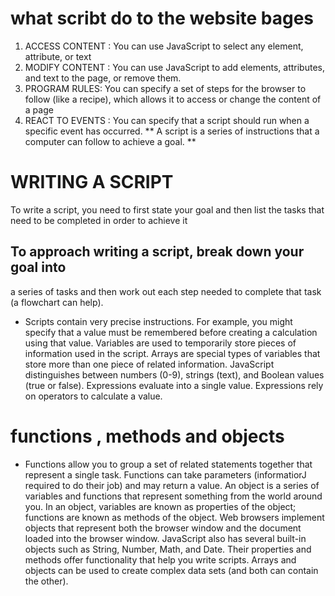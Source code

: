 # what scribt do to the website bages
1. ACCESS CONTENT : You can use JavaScript to select any
element, attribute, or text 
1. MODIFY CONTENT : You can use JavaScript to add
elements, attributes, and text to the
page, or remove them. 
1. PROGRAM RULES: You can specify a set of steps for
the browser to follow (like a recipe),
which allows it to access or change the
content of a page
1. REACT TO EVENTS : You can specify that a script should run
when a specific event has occurred. 
** A script is a series of instructions that a
computer can follow to achieve a goal. **
# WRITING A SCRIPT
To write a script, you need to first
state your goal and then list the
tasks that need to be completed in
order to achieve it
## To approach writing a script, break down your goal into
a series of tasks and then work out each step needed
to complete that task (a flowchart can help). 
 * Scripts contain very precise instructions. For example,
you might specify that a value must be remembered
before creating a calculation using that value.
Variables are used to temporarily store pieces of
information used in the script.
Arrays are special types of variables that store more
than one piece of related information.
JavaScript distinguishes between numbers (0-9),
strings (text), and Boolean values (true or false).
Expressions evaluate into a single value.
Expressions rely on operators to calculate a value. 
# functions , methods and objects
* Functions allow you to group a set of related
statements together that represent a single task.
Functions can take parameters (informatiorJ required
to do their job) and may return a value.
An object is a series of variables and functions that
represent something from the world around you.
In an object, variables are known as properties of the
object; functions are known as methods of the object.
Web browsers implement objects that represent both
the browser window and the document loaded into the
browser window.
JavaScript also has several built-in objects such as
String, Number, Math, and Date. Their properties and
methods offer functionality that help you write scripts.
Arrays and objects can be used to create complex data
sets (and both can contain the other). 
